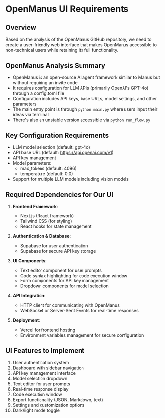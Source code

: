 # OpenManus UI Requirements

## Overview
Based on the analysis of the OpenManus GitHub repository, we need to create a user-friendly web interface that makes OpenManus accessible to non-technical users while retaining its full functionality.

## OpenManus Analysis Summary
- OpenManus is an open-source AI agent framework similar to Manus but without requiring an invite code
- It requires configuration for LLM APIs (primarily OpenAI's GPT-4o) through a config.toml file
- Configuration includes API keys, base URLs, model settings, and other parameters
- The main entry point is through `python main.py` where users input their ideas via terminal
- There's also an unstable version accessible via `python run_flow.py`

## Key Configuration Requirements
- LLM model selection (default: gpt-4o)
- API base URL (default: https://api.openai.com/v1)
- API key management
- Model parameters:
  - max_tokens (default: 4096)
  - temperature (default: 0.0)
- Support for multiple LLM models including vision models

## Required Dependencies for Our UI
1. **Frontend Framework**:
   - Next.js (React framework)
   - Tailwind CSS (for styling)
   - React hooks for state management

2. **Authentication & Database**:
   - Supabase for user authentication
   - Supabase for secure API key storage

3. **UI Components**:
   - Text editor component for user prompts
   - Code syntax highlighting for code execution window
   - Form components for API key management
   - Dropdown components for model selection

4. **API Integration**:
   - HTTP client for communicating with OpenManus
   - WebSocket or Server-Sent Events for real-time responses

5. **Deployment**:
   - Vercel for frontend hosting
   - Environment variables management for secure configuration

## UI Features to Implement
1. User authentication system
2. Dashboard with sidebar navigation
3. API key management interface
4. Model selection dropdown
5. Text editor for user prompts
6. Real-time response display
7. Code execution window
8. Export functionality (JSON, Markdown, text)
9. Settings and customization options
10. Dark/light mode toggle
